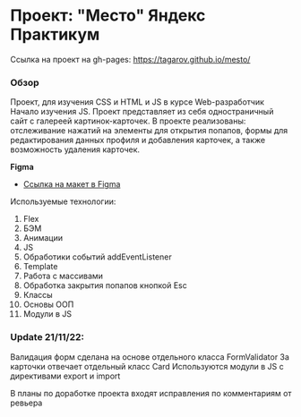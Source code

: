 # Проект: "Место" Яндекс Практикум

Ссылка на проект на gh-pages: https://tagarov.github.io/mesto/

### Обзор

Проект, для изучения CSS и HTML и JS в курсе Web-разработчик
Начало изучения JS. 
Проект представляет из себя одностраничный сайт с галереей картинок-карточек.
В проекте реализованы: отслеживание нажатий на элементы для открытия попапов, формы для редактирования данных профиля и добавления карточек, а также возможность удаления карточек.

**Figma**

* [Ссылка на макет в Figma](https://www.figma.com/file/2cn9N9jSkmxD84oJik7xL7/JavaScript.-Sprint-4?node-id=0%3A1)

Используемые технологии:

1. Flex
2. БЭМ
3. Анимации
4. JS
5. Обработики событий addEventListener
6. Template
7. Работа с массивами
8. Обработка закрытия попапов кнопкой Esc
9. Классы
10. Основы ООП
11. Модули в JS

### Update 21/11/22: 
Валидация форм сделана на основе отдельного класса FormValidator
За карточки отвечает отдельный класс Card
Используются модули в JS с директивами export и import

В планы по доработке проекта входят исправления по комментариям от ревьера
